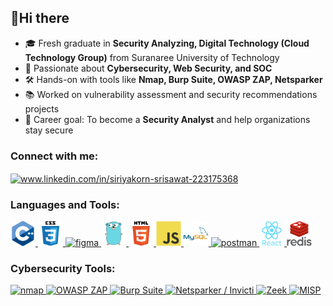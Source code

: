 ## 👋Hi there 

- 🎓 Fresh graduate in **Security Analyzing, Digital Technology (Cloud Technology Group)** from Suranaree University of Technology  
- 🔐 Passionate about **Cybersecurity, Web Security, and SOC**  
- 🛠️ Hands-on with tools like **Nmap, Burp Suite, OWASP ZAP, Netsparker**
- 📚 Worked on vulnerability assessment and security recommendations projects  
- 🎯 Career goal: To become a **Security Analyst** and help organizations stay secure  

<h3 align="left">Connect with me:</h3>
<p align="left">
<a href="https://linkedin.com/in/www.linkedin.com/in/siriyakorn-srisawat-223175368" target="blank"><img align="center" src="https://raw.githubusercontent.com/rahuldkjain/github-profile-readme-generator/master/src/images/icons/Social/linked-in-alt.svg" alt="www.linkedin.com/in/siriyakorn-srisawat-223175368" height="30" width="40" /></a>
</p>

<h3 align="left">Languages and Tools:</h3>
<p align="left"> <a href="https://www.w3schools.com/cpp/" target="_blank" rel="noreferrer"> <img src="https://raw.githubusercontent.com/devicons/devicon/master/icons/cplusplus/cplusplus-original.svg" alt="cplusplus" width="40" height="40"/> </a> <a href="https://www.w3schools.com/css/" target="_blank" rel="noreferrer"> <img src="https://raw.githubusercontent.com/devicons/devicon/master/icons/css3/css3-original-wordmark.svg" alt="css3" width="40" height="40"/> </a> <a href="https://www.figma.com/" target="_blank" rel="noreferrer"> <img src="https://www.vectorlogo.zone/logos/figma/figma-icon.svg" alt="figma" width="40" height="40"/> </a> <a href="https://golang.org" target="_blank" rel="noreferrer"> <img src="https://raw.githubusercontent.com/devicons/devicon/master/icons/go/go-original.svg" alt="go" width="40" height="40"/> </a> <a href="https://www.w3.org/html/" target="_blank" rel="noreferrer"> <img src="https://raw.githubusercontent.com/devicons/devicon/master/icons/html5/html5-original-wordmark.svg" alt="html5" width="40" height="40"/> </a> <a href="https://developer.mozilla.org/en-US/docs/Web/JavaScript" target="_blank" rel="noreferrer"> <img src="https://raw.githubusercontent.com/devicons/devicon/master/icons/javascript/javascript-original.svg" alt="javascript" width="40" height="40"/> </a> <a href="https://www.mysql.com/" target="_blank" rel="noreferrer"> <img src="https://raw.githubusercontent.com/devicons/devicon/master/icons/mysql/mysql-original-wordmark.svg" alt="mysql" width="40" height="40"/> </a> <a href="https://postman.com" target="_blank" rel="noreferrer"> <img src="https://www.vectorlogo.zone/logos/getpostman/getpostman-icon.svg" alt="postman" width="40" height="40"/> </a> <a href="https://reactjs.org/" target="_blank" rel="noreferrer"> <img src="https://raw.githubusercontent.com/devicons/devicon/master/icons/react/react-original-wordmark.svg" alt="react" width="40" height="40"/> </a> <a href="https://redis.io" target="_blank" rel="noreferrer"> <img src="https://raw.githubusercontent.com/devicons/devicon/master/icons/redis/redis-original-wordmark.svg" alt="redis" width="40" height="40"/> </a> </p>
<h3 align="left">Cybersecurity Tools:</h3>
<p align="left"> <a href="https://nmap.org" target="_blank" rel="noreferrer">
  <img src="https://nmap.org/images/nmap-project-logo.svg" alt="nmap" width="40" height="40" />
</a>
<a href="https://www.zaproxy.org" target="_blank" rel="noreferrer">
  <img src="https://commons.wikimedia.org/wiki/Special:FilePath/OWASP_ZAP_logo.svg" alt="OWASP ZAP" width="40" height="40" />
</a>
<a href="https://portswigger.net/burp" target="_blank" rel="noreferrer">
  <img src="https://commons.wikimedia.org/wiki/Special:FilePath/BurpSuite_Comunity_Edition.svg" alt="Burp Suite" width="40" height="40" />
</a>
<a href="https://www.invicti.com/products/netsparker/" target="_blank" rel="noreferrer">
  <img src="https://www.invicti.com/wp-content/uploads/2020/06/netsparker-logo.png" alt="Netsparker / Invicti" width="40" height="40" />
</a>
<a href="https://zeek.org" target="_blank" rel="noreferrer">
  <img src="https://zeek.org/marks-and-logos/" alt="Zeek" width="40" height="40" />
</a>
<a href="https://www.misp-project.org" target="_blank" rel="noreferrer">
  <img src="https://raw.githubusercontent.com/MISP/intelligence-icons/master/icons/misp-logo.svg" alt="MISP" width="40" height="40" />
</a>
